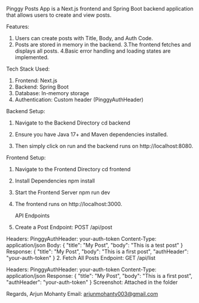 Pinggy Posts App is a Next.js frontend and Spring Boot backend application that allows users to create and view posts.

Features:
1. Users can create posts with Title, Body, and Auth Code.
2. Posts are stored in memory in the backend.
3.The frontend fetches and displays all posts.
4.Basic error handling and loading states are implemented.

Tech Stack Used:

1. Frontend: Next.js 
2. Backend: Spring Boot
3. Database: In-memory storage 
4. Authentication: Custom header (PinggyAuthHeader)


Backend Setup:

1. Navigate to the Backend Directory
    cd backend

2. Ensure you have Java 17+ and Maven dependencies installed.

3. Then simply click on run and the backend runs on      http://localhost:8080.

Frontend Setup:
1. Navigate to the Frontend Directory
    cd frontend
2. Install Dependencies
    npm install
3. Start the Frontend Server
    npm run dev
4. The frontend runs on http://localhost:3000.

   API Endpoints

1. Create a Post
Endpoint: POST /api/post

Headers:
PinggyAuthHeader: your-auth-token
Content-Type: application/json
Body:
{
  "title": "My Post",
  "body": "This is a test post"
}
Response:
{
  "title": "My Post",
  "body": "This is a first post",
  "authHeader": "your-auth-token"
}
2. Fetch All Posts
Endpoint: GET /api/list

Headers:
PinggyAuthHeader: your-auth-token
Content-Type: application/json
Response:
  {
    "title": "My Post",
    "body": "This is a first post",
    "authHeader": "your-auth-token"
  }
Screenshot: Attached in the folder







Regards,
Arjun Mohanty
Email: arjunmohanty003@gmail.com

